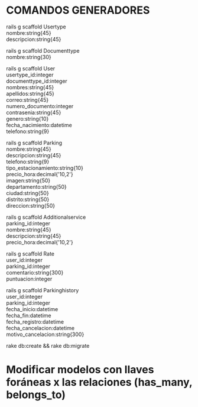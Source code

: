 # COMANDOS GENERADORES
rails g scaffold Usertype \
    nombre:string{45} \
    descripcion:string{45}

rails g scaffold Documenttype \
    nombre:string{30}


rails g scaffold User \
    usertype_id:integer \
    documenttype_id:integer \
    nombres:string{45} \
    apellidos:string{45} \
    correo:string{45} \
    numero_documento:integer \
    contrasenia:string{45} \
    genero:string{10} \
    fecha_nacimiento:datetime \
    telefono:string{9}


rails g scaffold Parking \
    nombre:string{45} \
    descripcion:string{45} \
    telefono:string{9} \
    tipo_estacionamiento:string{10} \
    precio_hora:decimal{'10,2'} \
    imagen:string{50} \
    departamento:string{50} \
    ciudad:string{50} \
    distrito:string{50} \
    direccion:string{50}


rails g scaffold Additionalservice \
    parking_id:integer \
    nombre:string{45} \
    descripcion:string{45} \
    precio_hora:decimal{'10,2'}


rails g scaffold Rate \
    user_id:integer \
    parking_id:integer \
    comentario:string{300} \
    puntuacion:integer


rails g scaffold Parkinghistory \
    user_id:integer \
    parking_id:integer \
    fecha_inicio:datetime \
    fecha_fin:datetime \
    fecha_registro:datetime \
    fecha_cancelacion:datetime \
    motivo_cancelacion:string{300}


rake db:create && rake db:migrate


# Modificar modelos con llaves foráneas x las relaciones (has_many, belongs_to)
